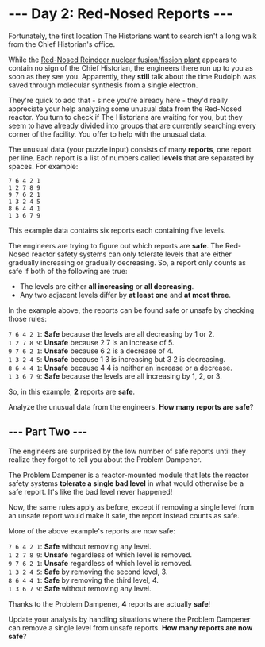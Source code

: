 # --- Day 2: Red-Nosed Reports ---

Fortunately, the first location The Historians want to search isn't a long walk from the Chief Historian's office.

While the [Red-Nosed Reindeer nuclear fusion/fission plant](https://adventofcode.com/2015/day/19) appears to contain no sign of the Chief Historian, the engineers there run up to you as soon as they see you. Apparently, they **still** talk about the time Rudolph was saved through molecular synthesis from a single electron.

They're quick to add that - since you're already here - they'd really appreciate your help analyzing some unusual data from the Red-Nosed reactor. You turn to check if The Historians are waiting for you, but they seem to have already divided into groups that are currently searching every corner of the facility. You offer to help with the unusual data.

The unusual data (your puzzle input) consists of many **reports**, one report per line. Each report is a list of numbers called **levels** that are separated by spaces. For example:

```
7 6 4 2 1
1 2 7 8 9
9 7 6 2 1
1 3 2 4 5
8 6 4 4 1
1 3 6 7 9
```

This example data contains six reports each containing five levels.

The engineers are trying to figure out which reports are **safe**. The Red-Nosed reactor safety systems can only tolerate levels that are either gradually increasing or gradually decreasing. So, a report only counts as safe if both of the following are true:

- The levels are either **all increasing** or **all decreasing**.
- Any two adjacent levels differ by **at least one** and **at most three**.

In the example above, the reports can be found safe or unsafe by checking those rules:

`7 6 4 2 1`: **Safe** because the levels are all decreasing by 1 or 2.  
`1 2 7 8 9`: **Unsafe** because 2 7 is an increase of 5.  
`9 7 6 2 1`: **Unsafe** because 6 2 is a decrease of 4.  
`1 3 2 4 5`: **Unsafe** because 1 3 is increasing but 3 2 is decreasing.  
`8 6 4 4 1`: **Unsafe** because 4 4 is neither an increase or a decrease.  
`1 3 6 7 9`: **Safe** because the levels are all increasing by 1, 2, or 3.

So, in this example, **2** reports are **safe**.

Analyze the unusual data from the engineers. **How many reports are safe**?

## --- Part Two ---

The engineers are surprised by the low number of safe reports until they realize they forgot to tell you about the Problem Dampener.

The Problem Dampener is a reactor-mounted module that lets the reactor safety systems **tolerate a single bad level** in what would otherwise be a safe report. It's like the bad level never happened!

Now, the same rules apply as before, except if removing a single level from an unsafe report would make it safe, the report instead counts as safe.

More of the above example's reports are now safe:

`7 6 4 2 1`: **Safe** without removing any level.  
`1 2 7 8 9`: **Unsafe** regardless of which level is removed.  
`9 7 6 2 1`: **Unsafe** regardless of which level is removed.  
`1 3 2 4 5`: **Safe** by removing the second level, 3.  
`8 6 4 4 1`: **Safe** by removing the third level, 4.  
`1 3 6 7 9`: **Safe** without removing any level.

Thanks to the Problem Dampener, **4** reports are actually **safe**!

Update your analysis by handling situations where the Problem Dampener can remove a single level from unsafe reports. **How many reports are now safe**?
